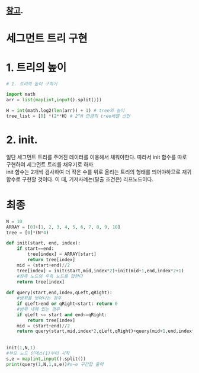 [참고](https://ojt90902.tistory.com/532). 
---
# 세그먼트 트리 구현
# 1. 트리의 높이
```python
# 1. 트리의 높이 구하기

import math
arr = list(map(int,input().split()))

H = int(math.log2(len(arr)) + 1) # tree의 높이 
tree_list = [0] *(2**H) # 2^H 만큼의 tree배열 선언
```

# 2. init. 
일단 세그먼트 트리를 주어진 데이터를 이용해서 채워야한다. 따라서 init 함수를 따로 구현하여 세그먼트 트리를 채우기로 하자.  
init 함수는 2개씩 검사하여 더 작은 수를 위로 올리는 트리의 형태를 띄어야하므로 재귀함수로 구현할 것이다. 이 때, 기저사례는(탈출 조건은) 리프노드이다.



# 최종
```python
N = 10 
ARRAY = [0]+[1, 2, 3, 4, 5, 6, 7, 8, 9, 10] 
tree = [0]*(N*4) 

def init(start, end, index): 
    if start==end:
        tree[index] = ARRAY[start] 
        return tree[index] 
    mid = (start+end)//2 
    tree[index] = init(start,mid,index*2)+init(mid+1,end,index*2+1) 
    #좌측 노드와 우측 노드를 합한다 
    return tree[index]
    
def query(start,end,index,qLeft,qRight): 
    #범위를 벗어나는 경우 
    if qLeft>end or qRight<start: return 0 
    #범위 내에 있는 경우 
    if qLeft <= start and end<=qRight: 
        return tree[index] 
    mid = (start+end)//2 
    return query(start,mid,index*2,qLeft,qRight)+query(mid+1,end,index*2+1,qLeft,qRight) 
    
        
init(1,N,1) 
#부모 노드 인덱스(1)부터 시작 
s,e = map(int,input().split()) 
print(query(1,N,1,s,e))#s~e 구간합 출력


```
